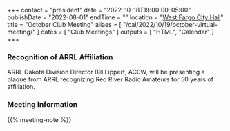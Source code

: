 +++
contact = "president"
date = "2022-10-18T19:00:00-05:00"
publishDate = "2022-08-01"
endTime = ""
location = "[West Fargo City Hall](/places/west-fargo-city-hall/)"
title = "October Club Meeting"
aliaes = [ "/cal/2022/10/19/october-virtual-meeting/" ]
dates = [ "Club Meetings" ]
outputs = [ "HTML", "Calendar" ]
+++
<!--
### Remote Access to Meeting

Those unable to attend this meeting *in-person* are invited to
[participate via Zoom]().
-->

### Recognition of ARRL Affiliation

ARRL Dakota Division Director Bill Lippert, AC0W, will be presenting a
plaque from ARRL recognizing Red River Radio Amateurs for 50 years of
affiliation.

### Meeting Information

{{% meeting-note %}}
